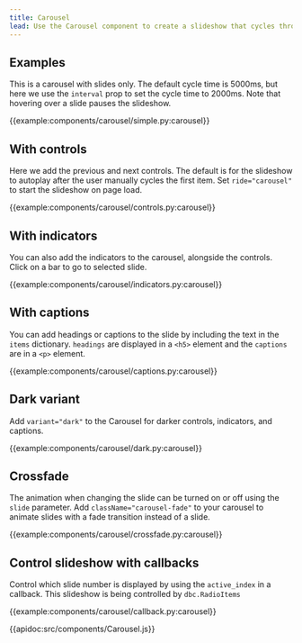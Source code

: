 ```yaml
---
title: Carousel
lead: Use the Carousel component to create a slideshow that cycles through a series of content.
---
```


## Examples

This is a carousel with slides only.  The default cycle time is 5000ms, but here we use the `interval` prop to set the cycle time to 2000ms. Note that hovering over a slide pauses the slideshow.

{{example:components/carousel/simple.py:carousel}}


## With controls

Here we add the previous and next controls.  The default is for the slideshow to autoplay after the user manually cycles the first item. Set `ride="carousel"` to start the slideshow on page load.

{{example:components/carousel/controls.py:carousel}}


## With indicators

You can also add the indicators to the carousel, alongside the controls.  Click on a bar to go to selected slide.

{{example:components/carousel/indicators.py:carousel}}

## With captions

You can add headings or captions to the slide by including the text in the `items` dictionary.  `headings` are displayed in a `<h5>` element and the `captions` are in a `<p>` element.

{{example:components/carousel/captions.py:carousel}}


## Dark variant

Add `variant="dark"` to the Carousel for darker controls, indicators, and captions.

{{example:components/carousel/dark.py:carousel}}

## Crossfade

The animation when changing the slide can be turned on or off using the `slide` parameter.
Add `className="carousel-fade"` to your carousel to animate slides with a fade transition instead of a slide.

{{example:components/carousel/crossfade.py:carousel}}

## Control slideshow with callbacks

Control which slide number is displayed by using the `active_index` in a callback. This slideshow is being controlled by `dbc.RadioItems`

{{example:components/carousel/callback.py:carousel}}

{{apidoc:src/components/Carousel.js}}
